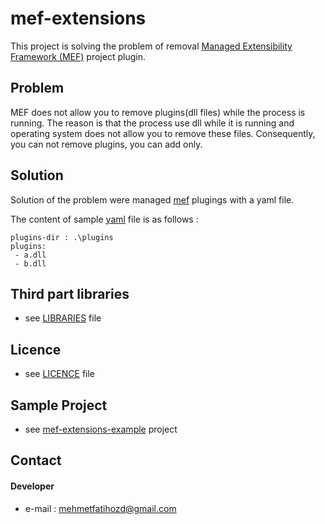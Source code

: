 mef-extensions
======
This project is solving the problem of removal [Managed Extensibility Framework (MEF)](https://msdn.microsoft.com/en-us/library/dd460648(v=vs.110).aspx) project plugin.

## Problem
MEF does not allow you to remove plugins(dll files) while the process is running. The reason is that the process use dll while it is running and operating system does not allow you to remove these files. Consequently, you can not remove plugins, you can add only.

## Solution
Solution of the problem were managed [mef](https://msdn.microsoft.com/en-us/library/dd460648(v=vs.110).aspx) plugings with a yaml file.

The content of sample [yaml](http://www.yaml.org) file is as follows :
```
plugins-dir : .\plugins
plugins:
 - a.dll
 - b.dll
```

## Third part libraries
* see [LIBRARIES](https://github.com/mfozd/mef-extensions/blob/master/LIBRARIES.md) file

## Licence
* see [LICENCE](https://github.com/mfozd/mef-extensions/blob/master/LICENSE) file

## Sample Project
* see [mef-extensions-example](https://github.com/mfozd/mef-extensions-example) project

## Contact
#### Developer
  * e-mail : mehmetfatihozd@gmail.com
